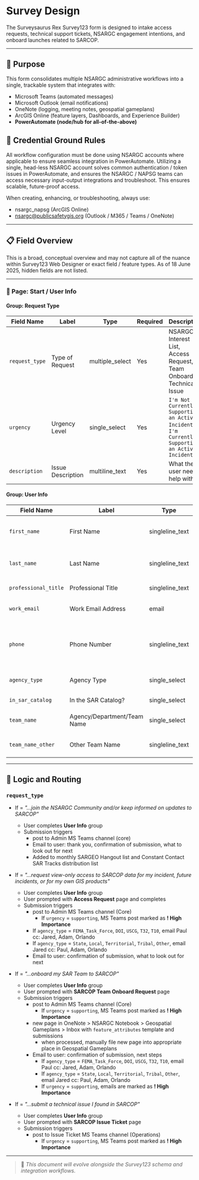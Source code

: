 # Survey Design

The Surveysaurus Rex Survey123 form is designed to intake access requests, technical support tickets, NSARGC engagement intentions, and onboard launches related to SARCOP.

---

## 🧭 Purpose

This form consolidates multiple NSARGC administrative workflows into a single, trackable system that integrates with:
- Microsoft Teams (automated messages)
- Microsoft Outlook (email notifications)
- OneNote (logging, meeting notes, geospatial gameplans)
- ArcGIS Online (feature layers, Dashboards, and Experience Builder)
- **PowerAutomate (node/hub for all-of-the-above)**

## 🚨 Credential Ground Rules

All workflow configuration must be done using NSARGC accounts where applicable to ensure seamless integration in PowerAutomate.  Utilizing a single, head-less NSARGC account solves common authentication / token issues in PowerAutomate, and ensures the NSARGC / NAPSG teams can access necessary input-output integrations and troubleshoot.  This ensures scalable, future-proof access.

When creating, enhancing, or troubleshooting, always use:
- nsargc_napsg (ArcGIS Online)
- nsargc@publicsafetygis.org (Outlook / M365 / Teams / OneNote)

---

## 📋 Field Overview

This is a broad, conceptual overview and may not capture all of the nuance within Survey123 Web Designer or exact field / feature types.  As of 18 June 2025, hidden fields are not listed.

--- 

### 📃 Page: Start / User Info

#### Group: Request Type

| Field Name       | Label             | Type           | Required                      | Description                 |
|------------------|-------------------|----------------|-------------------------------|-----------------------------|
| `request_type`   | Type of Request   | multiple_select| Yes                           | NSARGC Interest List, Access Request, Team Onboard, Technical Issue |
| `urgency`        | Urgency Level     | single_select  | Yes                           | `I'm Not Currently Supporting an Active Incident`, `I'm Currently Supporting an Active Incident` |
| `description`    | Issue Description | multiline_text | Yes                           | What the user needs help with |

#### Group: User Info

| Field Name            | Label                       | Type            | Required                               | Description                   |
|-----------------------|-----------------------------|-----------------|----------------------------------------|-------------------------------|
| `first_name`          | First Name                  | singleline_text | Yes                                    | First name of who is submitting request |
| `last_name`           | Last Name                   | singleline_text | Yes                                    | Last name of who is submitting request
| `professional_title`  | Professional Title          | singleline_text | Yes                                    | Professional title |
| `work_email`          | Work Email Address          | email           | Yes                                    | For notifications and routing |
| `phone`               | Phone Number                | singleline_text | yes                                    | Cell number where person can be reached during an incident |
| `agency_type`         | Agency Type                 | single_select   | No                                     | Pull from RLTT domain? |
| `in_sar_catalog`      | In the SAR Catalog?         | single_select   | Yes                                    | `Yes`, `No`, `I don't know` | 
| `team_name`           | Agency/Department/Team Name | single_select   | No                                     | Pull from SAR Catalog         |
| `team_name_other`     | Other Team Name             | singleline_text | No                                     | If not listed in SAR Catalog  |

---

## 🔁 Logic and Routing

### `request_type`

- If = _"...join the NSARGC Community and/or keep informed on updates to SARCOP"_
  - User completes **User Info** group
  - Submission triggers
    - post to Admin MS Teams channel (core)
    - Email to user: thank you, confirmation of submission, what to look out for next
    - Added to monthly SARGEO Hangout list and Constant Contact SAR Tracks distribution list

- If = _"...request view-only access to SARCOP data for my incident, future incidents, or for my own GIS products"_
  - User completes **User Info** group
  - User prompted with **Access Request** page and completes
  - Submission triggers
    - post to Admin MS Teams channel (Core)
      - If `urgency` = `supporting`, MS Teams post marked as **! High Importance**
    - If `agency_type` = `FEMA_Task_Force`, `DOI`, `USCG`, `T32`, `T10`, email Paul cc: Jared, Adam, Orlando
    - If `agency_type` = `State`, `Local`, `Territorial`, `Tribal`, `Other`, email Jared cc: Paul, Adam, Orlando
    - Email to user: confirmation of submission, what to look out for next

- If = _"...onboard my SAR Team to SARCOP"_
  - User completes **User Info** group
  - User prompted with **SARCOP Team Onboard Request** page
  - Submission triggers
    - post to Admin MS Teams channel (Core)
      - If `urgency` = `supporting`, MS Teams post marked as **! High Importance**
    - new page in OneNote > NSARGC Notebook > Geospatial Gameplans > Inbox with `feature_attributes` template and submissions
      - when processed, manually file new page into appropriate place in Geospatial Gameplans
    - Email to user: confirmation of submission, next steps
      - If `agency_type` = `FEMA_Task_Force`, `DOI`, `USCG`, `T32`, `T10`, email Paul cc: Jared, Adam, Orlando
      - If `agency_type` = `State`, `Local`, `Territorial`, `Tribal`, `Other`, email Jared cc: Paul, Adam, Orlando
      - If `urgency` = `supporting`, emails are marked as **! High Importance**

- If = _"...submit a technical issue I found in SARCOP"_
  - User completes **User Info** group
  - User prompted with **SARCOP Issue Ticket** page
  - Submission triggers
    - post to Issue Ticket MS Teams channel (Operations)
      - If `urgency` = `supporting`, MS Teams post marked as **! High Importance**

---

> 📌 *This document will evolve alongside the Survey123 schema and integration workflows.*

